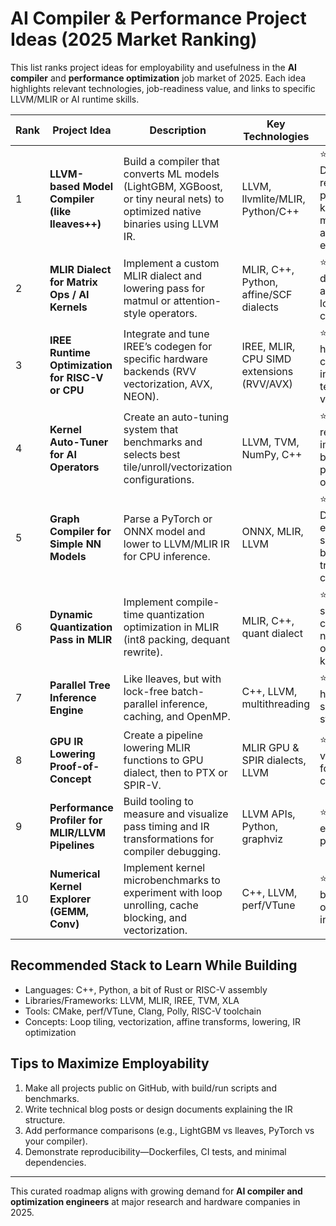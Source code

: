 # AI Compiler & Performance Project Ideas (2025 Market Ranking)

This list ranks project ideas for employability and usefulness in the **AI compiler** and **performance optimization** job market of 2025. Each idea highlights relevant technologies, job-readiness value, and links to specific LLVM/MLIR or AI runtime skills.

| Rank | Project Idea | Description | Key Technologies | Employability Value |
|------|---------------|-------------|------------------|----------------------|
| 1 | **LLVM-based Model Compiler (like lleaves++)** | Build a compiler that converts ML models (LightGBM, XGBoost, or tiny neural nets) to optimized native binaries using LLVM IR. | LLVM, llvmlite/MLIR, Python/C++ | ⭐⭐⭐⭐⭐ Demonstrates real compiler pipeline knowledge and model acceleration expertise. |
| 2 | **MLIR Dialect for Matrix Ops / AI Kernels** | Implement a custom MLIR dialect and lowering pass for matmul or attention-style operators. | MLIR, C++, Python, affine/SCF dialects | ⭐⭐⭐⭐⭐ High demand for MLIR and backend lowering skills in compiler teams. |
| 3 | **IREE Runtime Optimization for RISC-V or CPU** | Integrate and tune IREE’s codegen for specific hardware backends (RVV vectorization, AVX, NEON). | IREE, MLIR, CPU SIMD extensions (RVV/AVX) | ⭐⭐⭐⭐ Deep hardware–compiler integration that tech companies value highly. |
| 4 | **Kernel Auto-Tuner for AI Operators** | Create an auto-tuning system that benchmarks and selects best tile/unroll/vectorization configurations. | LLVM, TVM, NumPy, C++ | ⭐⭐⭐⭐ Shows research–implementation balance with profiling and optimization. |
| 5 | **Graph Compiler for Simple NN Models** | Parse a PyTorch or ONNX model and lower to LLVM/MLIR IR for CPU inference. | ONNX, MLIR, LLVM | ⭐⭐⭐⭐ Demonstrates end-to-end systems thinking beyond traditional ML code. |
| 6 | **Dynamic Quantization Pass in MLIR** | Implement compile-time quantization optimization in MLIR (int8 packing, dequant rewrite). | MLIR, C++, quant dialect | ⭐⭐⭐⭐ Strong signal for compiler + numerical optimization knowledge. |
| 7 | **Parallel Tree Inference Engine** | Like lleaves, but with lock-free batch-parallel inference, caching, and OpenMP. | C++, LLVM, multithreading | ⭐⭐⭐ Practical hybrid systems/MLperf-style skill. |
| 8 | **GPU IR Lowering Proof-of-Concept** | Create a pipeline lowering MLIR functions to GPU dialect, then to PTX or SPIR-V. | MLIR GPU & SPIR dialects, LLVM | ⭐⭐⭐⭐ Niche but very impressive for accelerator compiler roles. |
| 9 | **Performance Profiler for MLIR/LLVM Pipelines** | Build tooling to measure and visualize pass timing and IR transformations for compiler debugging. | LLVM APIs, Python, graphviz | ⭐⭐⭐ Valuable engineering tool project. |
| 10 | **Numerical Kernel Explorer (GEMM, Conv)** | Implement kernel microbenchmarks to experiment with loop unrolling, cache blocking, and vectorization. | C++, LLVM, perf/VTune | ⭐⭐ Foundational but critical for optimization interviews. |

## Recommended Stack to Learn While Building
- Languages: C++, Python, a bit of Rust or RISC-V assembly
- Libraries/Frameworks: LLVM, MLIR, IREE, TVM, XLA
- Tools: CMake, perf/VTune, Clang, Polly, RISC-V toolchain
- Concepts: Loop tiling, vectorization, affine transforms, lowering, IR optimization

## Tips to Maximize Employability
1. Make all projects public on GitHub, with build/run scripts and benchmarks.
2. Write technical blog posts or design documents explaining the IR structure.
3. Add performance comparisons (e.g., LightGBM vs lleaves, PyTorch vs your compiler).
4. Demonstrate reproducibility—Dockerfiles, CI tests, and minimal dependencies.

---

This curated roadmap aligns with growing demand for **AI compiler and optimization engineers** at major research and hardware companies in 2025.
